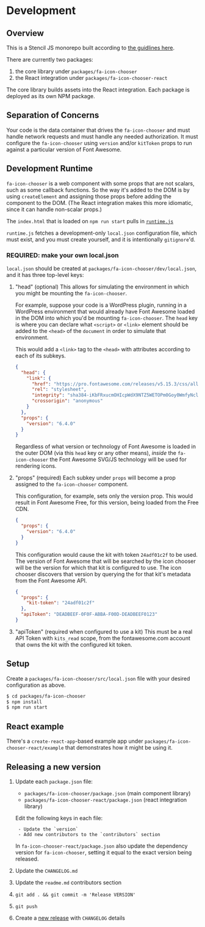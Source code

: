 # Development

## Overview

This is a Stencil JS monorepo built according to [the guidlines here](https://stenciljs.com/docs/react#getting-started).

There are currently two packages:
1. the core library under `packages/fa-icon-chooser`
2. the React integration under `packages/fa-icon-chooser-react`

The core library builds assets into the React integration. Each package is deployed
as its own NPM package.

## Separation of Concerns

Your code is the data container that drives the `fa-icon-chooser` and must handle
network requests and must handle any needed authorization. It must configure
the `fa-icon-chooser` using `version` and/or `kitToken` props to run against
a particular version of Font Awesome.

## Development Runtime

`fa-icon-chooser` is a web component with some props that are not scalars, such
as some callback functions. So the way it's added to the DOM is by using
`createElement` and assigning those props before adding the component to the
DOM. (The React integration makes this more idiomatic, since it can handle
non-scalar props.)

The `index.html` that is loaded on `npm run start` pulls in [`runtime.js`](packages/fa-icon-chooser/dev/runtime.js)

`runtime.js` fetches a development-only `local.json` configuration file, which must
exist, and you must create yourself, and it is intentionally `gitignore`'d.

### REQUIRED: make your own local.json

`local.json` should be created at `packages/fa-icon-chooser/dev/local.json`,
and it has three top-level keys:
1. "head" (optional)
    This allows for simulating the environment in which you might be mounting
    the `fa-icon-chooser`.
    
    For example, suppose your code is a WordPress plugin,
    running in a WordPress environment that would already have Font Awesome loaded
    in the DOM into which you'd be mounting `fa-icon-chooser`. The `head` key
    is where you can declare what `<script>` or `<link>` element should be added
    to the `<head>` of the `document` in order to simulate that environment.

    This would add a `<link>` tag to the `<head>` with attributes according
    to each of its subkeys.

    ```json
    {
      "head": {
        "link": {
          "href": "https://pro.fontawesome.com/releases/v5.15.3/css/all.css",
          "rel": "stylesheet",
          "integrity": "sha384-iKbFRxucmOHIcpWdX9NTZ5WETOPm0Goy0WmfyNcl52qSYtc2Buk0NCe6jU1sWWNB",
          "crossorigin": "anonymous"
        }
      },
      "props": {
        "version": "6.4.0"
      }
    }    
    ```

    Regardless of what version or technology of Font Awesome is loaded in the
    outer DOM (via this `head` key or any other means), _inside_ the `fa-icon-chooser`
    the Font Awesome SVG/JS technology will be used for rendering icons.

1. "props" (required)
    Each subkey under `props` will become a prop assigned to the `fa-icon-chooser`
    component.

    This configuration, for example, sets only the version prop. This would result
    in Font Awesome Free, for this version, being loaded from the Free CDN.

    ```json
    {
      "props": {
        "version": "6.4.0"
      }
    }    
    ```

    This configuration would cause the kit with token `24adf01c2f` to be used.
    The version of Font Awesome that will be searched by the icon chooser will
    be the version for which that kit is configured to use. The icon chooser
    discovers that version by querying the for that kit's metadata from the
    Font Awesome API.

    ```json
    {
      "props": {
        "kit-token": "24adf01c2f"
      },
      "apiToken": "DEADBEEF-0F0F-ABBA-F00D-DEADBEEF0123"
    }
    ```
1. "apiToken" (required when configured to use a kit)
    This must be a real API Token with `kits_read` scope, from the fontawesome.com
    account that owns the kit with the configured kit token.

## Setup

<a name="setup"></a>

Create a `packages/fa-icon-chooser/src/local.json` file with your desired
configuration as above.

```bash
$ cd packages/fa-icon-chooser
$ npm install
$ npm run start
```

## React example

There's a `create-react-app`-based example app under `packages/fa-icon-chooser-react/example` that
demonstrates how it might be using it.

## Releasing a new version

<a name="release"></a>

1. Update each `package.json` file:
    - `packages/fa-icon-chooser/package.json` (main component library)
    - `packages/fa-icon-chooser-react/package.json` (react integration library)

    Edit the following keys in each file:

        - Update the `version`
        - Add new contributors to the `contributors` section

    In `fa-icon-chooser-react/package.json` also update the dependency version for `fa-icon-chooser`, setting it equal to the exact version being released.
1. Update the `CHANGELOG.md`
1. Update the `readme.md` contributors section
1. `git add . && git commit -m 'Release VERSION'`
1. `git push`
1. Create a [new release](https://github.com/FortAwesome/fa-icon-chooser/releases/new) with `CHANGELOG` details
